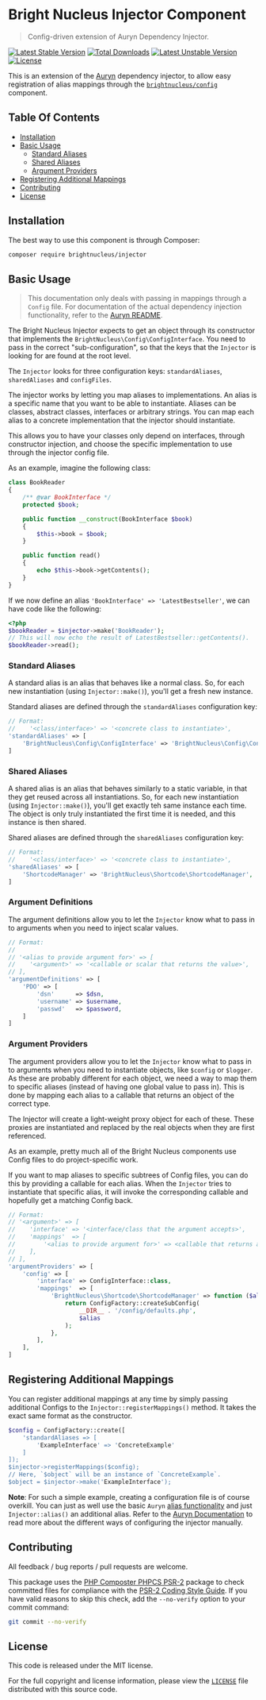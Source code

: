 # Bright Nucleus Injector Component

> Config-driven extension of Auryn Dependency Injector.

[![Latest Stable Version](https://img.shields.io/packagist/v/brightnucleus/injector.svg)](https://packagist.org/packages/brightnucleus/injector)
[![Total Downloads](https://img.shields.io/packagist/dt/brightnucleus/injector.svg)](https://packagist.org/packages/brightnucleus/injector)
[![Latest Unstable Version](https://img.shields.io/packagist/vpre/brightnucleus/injector.svg)](https://packagist.org/packages/brightnucleus/injector)
[![License](https://img.shields.io/packagist/l/brightnucleus/injector.svg)](https://packagist.org/packages/brightnucleus/injector)

This is an extension of the [Auryn](https://github.com/rdlowrey/auryn) dependency injector, to allow easy registration of alias mappings through the [`brightnucleus/config`](https://github.com/brightnucleus/config) component.

## Table Of Contents

* [Installation](#installation)
* [Basic Usage](#basic-usage)
    * [Standard Aliases](#standard-aliases)
    * [Shared Aliases](#shared-aliases)
    * [Argument Providers](#argument-providers)
* [Registering Additional Mappings](#registering-additional-mappings)
* [Contributing](#contributing)
* [License](#license)

## Installation

The best way to use this component is through Composer:

```BASH
composer require brightnucleus/injector
```

## Basic Usage

> This documentation only deals with passing in mappings through a `Config` file. For documentation of the actual dependency injection functionality, refer to the [Auryn README](https://github.com/rdlowrey/auryn/blob/master/README.md).

The Bright Nucleus Injector expects to get an object through its constructor that implements the `BrightNucleus\Config\ConfigInterface`. You need to pass in the correct "sub-configuration", so that the keys that the `Injector` is looking for are found at the root level.

The `Injector` looks for three configuration keys: `standardAliases`, `sharedAliases` and `configFiles`.

The injector works by letting you map aliases to implementations. An alias is a specific name that you want to be able to instantiate. Aliases can be classes, abstract classes, interfaces or arbitrary strings. You can map each alias to a concrete implementation that the injector should instantiate.

This allows you to have your classes only depend on interfaces, through constructor injection, and choose the specific implementation to use through the injector config file.

As an example, imagine the following class:

```PHP
class BookReader
{
    /** @var BookInterface */
    protected $book;

    public function __construct(BookInterface $book)
    {
        $this->book = $book;
    }

    public function read()
    {
        echo $this->book->getContents();
    }
}
```

If we now define an alias `'BookInterface' => 'LatestBestseller'`, we can have code like the following:

```PHP
<?php
$bookReader = $injector->make('BookReader');
// This will now echo the result of LatestBestseller::getContents().
$bookReader->read();
```

### Standard Aliases

A standard alias is an alias that behaves like a normal class. So, for each new instantiation (using `Injector::make()`), you'll get a fresh new instance.

Standard aliases are defined through the `standardAliases` configuration key:

```PHP
// Format:
//    '<class/interface>' => '<concrete class to instantiate>',
'standardAliases' => [
    'BrightNucleus\Config\ConfigInterface' => 'BrightNucleus\Config\Config',
]
```

### Shared Aliases

A shared alias is an alias that behaves similarly to a static variable, in that they get reused across all instantiations. So, for each new instantiation (using `Injector::make()`), you'll get exactly teh same instance each time. The object is only truly instantiated the first time it is needed, and this instance is then shared.

Shared aliases are defined through the `sharedAliases` configuration key:

```PHP
// Format:
//    '<class/interface>' => '<concrete class to instantiate>',
'sharedAliases' => [
    'ShortcodeManager' => 'BrightNucleus\Shortcode\ShortcodeManager',
]
```

### Argument Definitions

The argument definitions allow you to let the `Injector` know what to pass in to arguments when you need to inject scalar values.

```PHP
// Format:
//
// '<alias to provide argument for>' => [
//    '<argument>' => '<callable or scalar that returns the value>',
// ],
'argumentDefinitions' => [
	'PDO' => [
		'dsn'      => $dsn,
		'username' => $username,
		'passwd'   => $password,
	]
]
```

### Argument Providers

The argument providers allow you to let the `Injector` know what to pass in to arguments when you need to instantiate objects, like `$config` or `$logger`. As these are probably different for each object, we need a way to map them to specific aliases (instead of having one global value to pass in). This is done by mapping each alias to a callable that returns an object of the correct type.

The Injector will create a light-weight proxy object for each of these. These proxies are instantiated and replaced by the real objects when they are first referenced.

As an example, pretty much all of the Bright Nucleus components use Config files to do project-specific work.

If you want to map aliases to specific subtrees of Config files, you can do this by providing a callable for each alias. When the `Injector` tries to instantiate that specific alias, it will invoke the corresponding callable and hopefully get a matching Config back.

```PHP
// Format:
// '<argument>' => [
//    'interface' => '<interface/class that the argument accepts>',
//    'mappings'  => [
//        '<alias to provide argument for>' => <callable that returns a matching object>,
//    ],
// ],
'argumentProviders' => [
    'config' => [
        'interface' => ConfigInterface::class,
        'mappings'  => [
            'BrightNucleus\Shortcode\ShortcodeManager' => function ($alias, $interface) {
                return ConfigFactory::createSubConfig(
                    __DIR__ . '/config/defaults.php',
                    $alias
                );
            },
        ],
    ],
]
```

## Registering Additional Mappings

You can register additional mappings at any time by simply passing additional Configs to the `Injector::registerMappings()` method. It takes the exact same format as the constructor.

```PHP
$config = ConfigFactory::create([
    'standardAliases => [
        'ExampleInterface' => 'ConcreteExample'
    ]
]);
$injector->registerMappings($config);
// Here, `$object` will be an instance of `ConcreteExample`.
$object = $injector->make('ExampleInterface');
```

__Note__: For such a simple example, creating a configuration file is of course overkill. You can just as well use the basic `Auryn` [alias functionality](https://github.com/rdlowrey/auryn/blob/master/README.md#type-hint-aliasing) and just `Injector::alias()` an additional alias. Refer to the [Auryn Documentation](https://github.com/rdlowrey/auryn/blob/master/README.md#type-hint-aliasing) to read more about the different ways of configuring the injector manually.

## Contributing

All feedback / bug reports / pull requests are welcome.

This package uses the [PHP Composter PHPCS PSR-2](https://github.com/php-composter/php-composter-phpcs-psr2) package to check committed files for compliance with the [PSR-2 Coding Style Guide](https://github.com/php-fig/fig-standards/blob/master/accepted/PSR-2-coding-style-guide.md). If you have valid reasons to skip this check, add the `--no-verify` option to your commit command:
```BASH
git commit --no-verify
```

## License

This code is released under the MIT license.

For the full copyright and license information, please view the [`LICENSE`](LICENSE) file distributed with this source code.
